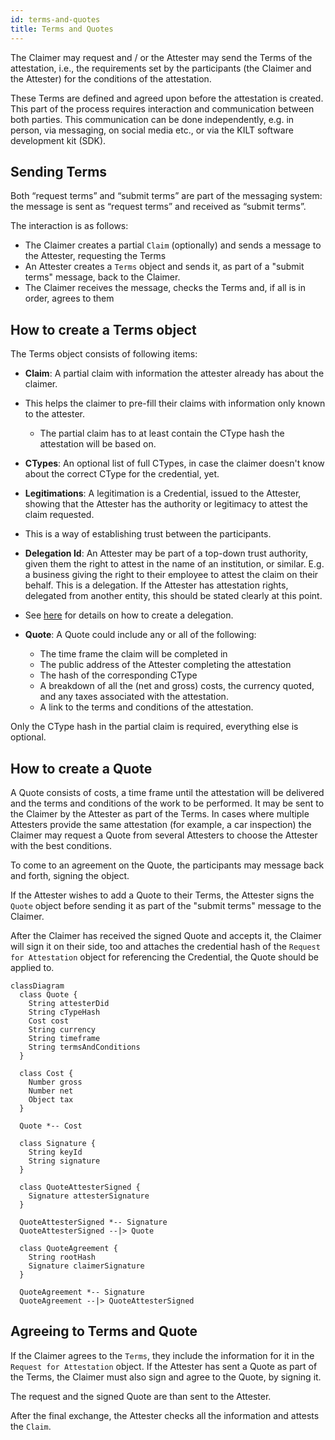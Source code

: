 ```yaml
---
id: terms-and-quotes
title: Terms and Quotes
---
```


The Claimer may request and / or the Attester may send the Terms of the attestation, i.e., the requirements set by the participants (the Claimer and the Attester) for the conditions of the attestation.

These Terms are defined and agreed upon before the attestation is created.
This part of the process requires interaction and communication between both parties.
This communication can be done independently, e.g. in person, via messaging, on social media etc., or via the KILT software development kit (SDK).

## Sending Terms

Both “request terms” and “submit terms” are part of the messaging system: the message is sent as “request terms” and received as “submit terms”.

The interaction is as follows:

- The Claimer creates a partial `Claim` (optionally) and sends a message to the Attester, requesting the Terms
- An Attester creates a `Terms` object and sends it, as part of a "submit terms" message, back to the Claimer.
- The Claimer receives the message, checks the Terms and, if all is in order, agrees to them

## How to create a Terms object

The Terms object consists of following items:

- **Claim**: A partial claim with information the attester already has about the claimer.
- This helps the claimer to pre-fill their claims with information only known to the attester.
  - The partial claim has to at least contain the CType hash the attestation will be based on.

- **CTypes**: An optional list of full CTypes, in case the claimer doesn't know about the correct CType for the credential, yet.

- **Legitimations**: A legitimation is a Credential, issued to the Attester, showing that the Attester has the authority or legitimacy to attest the claim requested.
- This is a way of establishing trust between the participants.

- **Delegation Id**: An Attester may be part of a top-down trust authority, given them the right to attest in the name of an institution, or similar. E.g. a business giving the right to their employee to attest the claim on their behalf. This is a delegation. If the Attester has attestation rights, delegated from another entity, this should be stated clearly at this point.
- See [here](/docs/concepts/distributed_trust) for details on how to create a delegation.

- **Quote**: A Quote could include any or all of the following:

  - The time frame the claim will be completed in
  - The public address of the Attester completing the attestation
  - The hash of the corresponding CType
  - A breakdown of all the (net and gross) costs, the currency quoted, and any taxes associated with the attestation.
  - A link to the terms and conditions of the attestation.

Only the CType hash in the partial claim is required, everything else is optional.

## How to create a Quote

A Quote consists of costs, a time frame until the attestation will be delivered and the terms and conditions of the work to be performed.
It may be sent to the Claimer by the Attester as part of the Terms.
In cases where multiple Attesters provide the same attestation (for example, a car inspection) the Claimer may request a Quote from several Attesters to choose the Attester with the best conditions.

To come to an agreement on the Quote, the participants may message back and forth, signing the object.

If the Attester wishes to add a Quote to their Terms, the Attester signs the `Quote` object before sending it as part of the "submit terms" message to the Claimer.

After the Claimer has received the signed Quote and accepts it, the Claimer will sign it on their side, too and attaches the credential hash of the `Request for Attestation` object for referencing the Credential, the Quote should be applied to.

```mermaid
classDiagram
  class Quote {
    String attesterDid
    String cTypeHash
    Cost cost
    String currency
    String timeframe
    String termsAndConditions
  }

  class Cost {
    Number gross
    Number net
    Object tax
  }

  Quote *-- Cost

  class Signature {
    String keyId
    String signature
  }

  class QuoteAttesterSigned {
    Signature attesterSignature
  }

  QuoteAttesterSigned *-- Signature
  QuoteAttesterSigned --|> Quote

  class QuoteAgreement {
    String rootHash
    Signature claimerSignature
  }

  QuoteAgreement *-- Signature
  QuoteAgreement --|> QuoteAttesterSigned
```

## Agreeing to Terms and Quote

If the Claimer agrees to the `Terms`, they include the information for it in the `Request for Attestation` object.
If the Attester has sent a Quote as part of the Terms, the Claimer must also sign and agree to the Quote, by signing it.

The request and the signed Quote are than sent to the Attester.

After the final exchange, the Attester checks all the information and attests the `Claim`.

